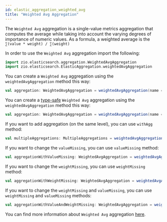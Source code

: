 ```yaml
---
id: elastic_aggregation_weighted_avg
title: "Weighted Avg Aggregation"
---
```


The `Weighted Avg` aggregation is a single-value metrics aggregation that computes the average while taking into account the varying degrees of importance of numeric values. As a formula, a weighted average is the `∑(value * weight) / ∑(weight)`

In order to use the `Weighted Avg` aggregation import the following:
```scala
import zio.elasticsearch.aggregation.WeightedAvgAggregation
import zio.elasticsearch.ElasticAggregation.weightedAvgAggregation
```

You can create a `Weighted Avg` aggregation using the `weightedAvgAggregation` method this way:
```scala
val aggregation: WeightedAvgAggregation = weightedAvgAggregation(name = "weightedAvgAggregation", valueField = "doubleField", weightField = "intField")
```

You can create a [type-safe](https://lambdaworks.github.io/zio-elasticsearch/overview/overview_zio_prelude_schema) `Weighted Avg` aggregation using the `weightedAvgAggregation` method this way:
```scala
val aggregation: WeightedAvgAggregation = weightedAvgAggregation(name = "weightedAvgAggregation", valueField = Document.doubleField, weightField = Document.intField)
```

If you want to add aggregation (on the same level), you can use `withAgg` method:
```scala
val multipleAggregations: MultipleAggregations = weightedAvgAggregation(name = "weightedAvgAggregation1", valueField = Document.intField, weightField = Document.doubleField).withAgg(weightedAvgAggregation(name = "weightedAvgAggregation2", valueField = Document.doubleField, weightField = Document.intField))
```

If you want to change the `valueMissing`, you can use `valueMissing` method:
```scala
val aggregationWithValueMissing: WeightedAvgAggregation = weightedAvgAggregation(name = "weightedAvgAggregation", field = Document.intField).valueMissing(10.0)
```

If you want to change the `weightMissing`, you can use `weightMissing` method:
```scala
val aggregationWithWeightMissing: WeightedAvgAggregation = weightedAvgAggregation(name = "weightedAvgAggregation", field = Document.intField).weightMissing(5.0)
```

If you want to change the `weightMissing` and `valueMissing`, you can use `weightMissing` and `valueMissing` methods:
```scala
val aggregationWithValueAndWeightMissing: WeightedAvgAggregation = weightedAvgAggregation(name = "weightedAvgAggregation", field = Document.intField).valueMissing(5.0).weightMissing(10.0)
```

You can find more information about `Weighted Avg` aggregation [here](https://www.elastic.co/guide/en/elasticsearch/reference/current/search-aggregations-metrics-weight-avg-aggregation.html).
